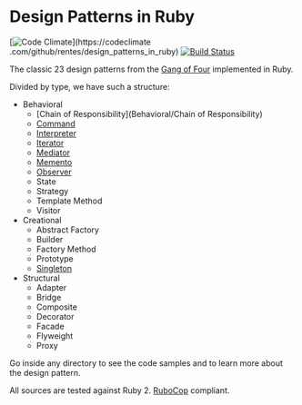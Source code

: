# Design Patterns in Ruby

[![Code Climate](https://codeclimate.com/github/rentes/design_patterns_in_ruby/badges/gpa.svg)](https://codeclimate
.com/github/rentes/design_patterns_in_ruby) [![Build Status](https://travis-ci.org/rentes/design_patterns_in_ruby.svg?branch=master)](https://travis-ci.org/rentes/design_patterns_in_ruby)

The classic 23 design patterns from the [Gang of Four](http://en.wikipedia.org/wiki/Design_Patterns) implemented in
Ruby.

Divided by type, we have such a structure:

* Behavioral
  * [Chain of Responsibility](Behavioral/Chain of Responsibility)
  * [Command](Behavioral/Command)
  * [Interpreter](Behavioral/Interpreter)
  * [Iterator](Behavioral/Iterator)
  * [Mediator](Behavioral/Mediator)
  * [Memento](Behavioral/Memento)
  * [Observer](Behavioral/Observer)
  * State
  * Strategy
  * Template Method
  * Visitor
* Creational
  * Abstract Factory
  * Builder
  * Factory Method
  * Prototype
  * [Singleton](Creational/Singleton)
* Structural
  * Adapter
  * Bridge
  * Composite
  * Decorator
  * Facade
  * Flyweight
  * Proxy

Go inside any directory to see the code samples and to learn more about the design pattern.

All sources are tested against Ruby 2. [RuboCop](https://github.com/bbatsov/rubocop) compliant.
